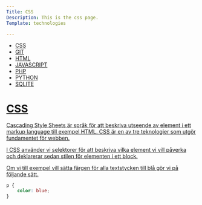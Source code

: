 ```yaml
---
Title: CSS
Description: This is the css page.
Template: technologies

---
```


<div class ="aside">
<ul>
<li><a href="%base_url%/technology/css">CSS</li>
<li><a href="%base_url%/technology/git">GIT</li>
<li><a href="%base_url%/technology/html">HTML</li>
<li><a href="%base_url%/technology/javascript">JAVASCRIPT</li>
<li><a href="%base_url%/technology/php">PHP</li> 
<li><a href="%base_url%/technology/python">PYTHON</li>
<li><a href="%base_url%/technology/sqlite">SQLITE</li>
</ul>
</aside>
</div>


<div class="text">
<h1>CSS</h1>

<p> Cascading Style Sheets är språk för att beskriva utseende av element i ett markup language till exempel HTML. CSS är en av tre teknologier som utgör fundamentet för webben.

I CSS använder vi selektorer för att beskriva vilka element vi vill påverka och deklarerar sedan stilen för elementen i ett block.

Om vi till exempel vill sätta färgen för alla textstycken till blå gör vi på följande sätt.

```css
p {
    color: blue;
}
```

</p>
</div>